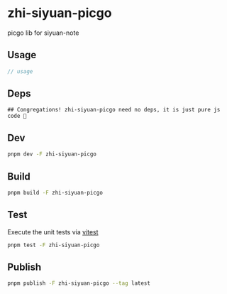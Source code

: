 # zhi-siyuan-picgo

picgo lib for siyuan-note

## Usage

```js
// usage
```

## Deps

```
## Congregations! zhi-siyuan-picgo need no deps, it is just pure js code 🎉
```

## Dev

```bash
pnpm dev -F zhi-siyuan-picgo
```

## Build

```bash
pnpm build -F zhi-siyuan-picgo
```

## Test

Execute the unit tests via [vitest](https://vitest.dev)

```bash
pnpm test -F zhi-siyuan-picgo
```

## Publish

```bash
pnpm publish -F zhi-siyuan-picgo --tag latest
```